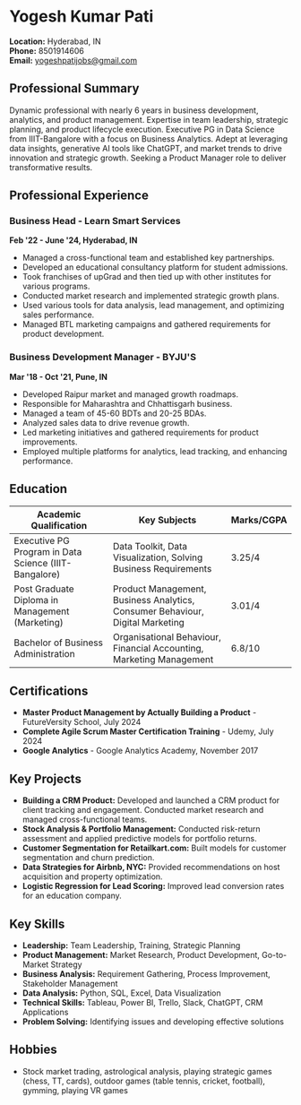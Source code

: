 # Yogesh Kumar Pati

**Location:** Hyderabad, IN  
**Phone:** 8501914606  
**Email:** yogeshpatijobs@gmail.com  

## Professional Summary

Dynamic professional with nearly 6 years in business development, analytics, and product management. Expertise in team leadership, strategic planning, and product lifecycle execution. Executive PG in Data Science from IIIT-Bangalore with a focus on Business Analytics. Adept at leveraging data insights, generative AI tools like ChatGPT, and market trends to drive innovation and strategic growth. Seeking a Product Manager role to deliver transformative results.

## Professional Experience

### Business Head - Learn Smart Services
**Feb '22 - June '24, Hyderabad, IN**
- Managed a cross-functional team and established key partnerships.
- Developed an educational consultancy platform for student admissions.
- Took franchises of upGrad and then tied up with other institutes for various programs.
- Conducted market research and implemented strategic growth plans.
- Used various tools for data analysis, lead management, and optimizing sales performance.
- Managed BTL marketing campaigns and gathered requirements for product development.

### Business Development Manager - BYJU'S
**Mar '18 - Oct '21, Pune, IN**
- Developed Raipur market and managed growth roadmaps.
- Responsible for Maharashtra and Chhattisgarh business.
- Managed a team of 45-60 BDTs and 20-25 BDAs.
- Analyzed sales data to drive revenue growth.
- Led marketing initiatives and gathered requirements for product improvements.
- Employed multiple platforms for analytics, lead tracking, and enhancing performance.

## Education

| Academic Qualification                          | Key Subjects                                          | Marks/CGPA       |
|-------------------------------------------------|------------------------------------------------------|------------------|
| Executive PG Program in Data Science (IIIT-Bangalore) | Data Toolkit, Data Visualization, Solving Business Requirements | 3.25/4           |
| Post Graduate Diploma in Management (Marketing) | Product Management, Business Analytics, Consumer Behaviour, Digital Marketing | 3.01/4           |
| Bachelor of Business Administration             | Organisational Behaviour, Financial Accounting, Marketing Management | 6.8/10           |

## Certifications

- **Master Product Management by Actually Building a Product** - FutureVersity School, July 2024
- **Complete Agile Scrum Master Certification Training** - Udemy, July 2024
- **Google Analytics** - Google Analytics Academy, November 2017

## Key Projects

- **Building a CRM Product:** Developed and launched a CRM product for client tracking and engagement. Conducted market research and managed cross-functional teams.
- **Stock Analysis & Portfolio Management:** Conducted risk-return assessment and applied predictive models for portfolio returns.
- **Customer Segmentation for Retailkart.com:** Built models for customer segmentation and churn prediction.
- **Data Strategies for Airbnb, NYC:** Provided recommendations on host acquisition and property optimization.
- **Logistic Regression for Lead Scoring:** Improved lead conversion rates for an education company.

## Key Skills

- **Leadership:** Team Leadership, Training, Strategic Planning
- **Product Management:** Market Research, Product Development, Go-to-Market Strategy
- **Business Analysis:** Requirement Gathering, Process Improvement, Stakeholder Management
- **Data Analysis:** Python, SQL, Excel, Data Visualization
- **Technical Skills:** Tableau, Power BI, Trello, Slack, ChatGPT, CRM Applications
- **Problem Solving:** Identifying issues and developing effective solutions

## Hobbies

- Stock market trading, astrological analysis, playing strategic games (chess, TT, cards), outdoor games (table tennis, cricket, football), gymming, playing VR games
